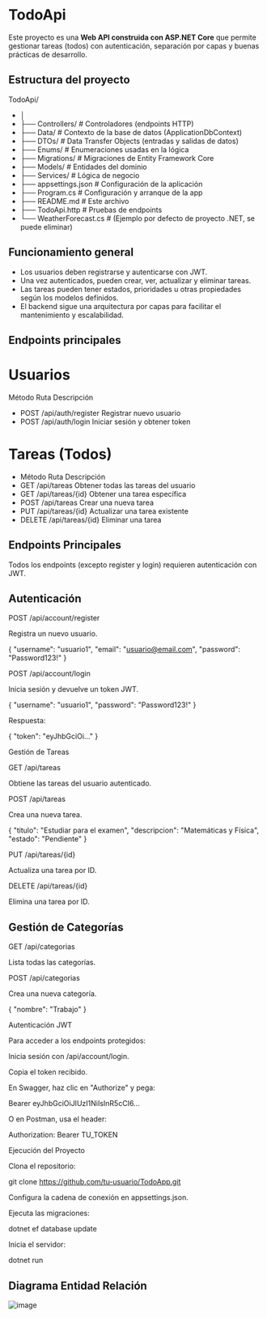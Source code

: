 # TodoApi

Este proyecto es una **Web API construida con ASP.NET Core** que permite gestionar tareas (todos) con autenticación, separación por capas y buenas prácticas de desarrollo.

## Estructura del proyecto 

TodoApi/
- │
- ├── Controllers/              # Controladores (endpoints HTTP)
- ├── Data/                     # Contexto de la base de datos (ApplicationDbContext)
- ├── DTOs/                     # Data Transfer Objects (entradas y salidas de datos)
- ├── Enums/                    # Enumeraciones usadas en la lógica
- ├── Migrations/               # Migraciones de Entity Framework Core
- ├── Models/                   # Entidades del dominio
- ├── Services/                 # Lógica de negocio
- ├── appsettings.json          # Configuración de la aplicación
- ├── Program.cs                # Configuración y arranque de la app
- ├── README.md                 # Este archivo
- ├── TodoApi.http              # Pruebas de endpoints
- └── WeatherForecast.cs        # (Ejemplo por defecto de proyecto .NET, se puede eliminar)

## Funcionamiento general

- Los usuarios deben registrarse y autenticarse con JWT.
- Una vez autenticados, pueden crear, ver, actualizar y eliminar tareas.
- Las tareas pueden tener estados, prioridades u otras propiedades según los modelos definidos.
- El backend sigue una arquitectura por capas para facilitar el mantenimiento y escalabilidad.

## Endpoints principales
# Usuarios

Método	Ruta	Descripción
- POST	/api/auth/register	Registrar nuevo usuario
- POST	/api/auth/login	Iniciar sesión y obtener token

# Tareas (Todos)
- Método	Ruta	Descripción
- GET	/api/tareas	Obtener todas las tareas del usuario
- GET	/api/tareas/{id}	Obtener una tarea específica
- POST	/api/tareas	Crear una nueva tarea
- PUT	/api/tareas/{id}	Actualizar una tarea existente
- DELETE	/api/tareas/{id}	Eliminar una tarea

## Endpoints Principales
 Todos los endpoints (excepto register y login) requieren autenticación con JWT.

## Autenticación

POST /api/account/register

Registra un nuevo usuario.

{
  "username": "usuario1",
  "email": "usuario@email.com",
  "password": "Password123!"
}

POST /api/account/login

Inicia sesión y devuelve un token JWT.

{
  "username": "usuario1",
  "password": "Password123!"
}

Respuesta:

{ "token": "eyJhbGciOi..." }

Gestión de Tareas

GET /api/tareas

Obtiene las tareas del usuario autenticado.

POST /api/tareas

Crea una nueva tarea.

{
  "titulo": "Estudiar para el examen",
  "descripcion": "Matemáticas y Física",
  "estado": "Pendiente"
}

PUT /api/tareas/{id}

Actualiza una tarea por ID.

DELETE /api/tareas/{id}

Elimina una tarea por ID.

## Gestión de Categorías

GET /api/categorias

Lista todas las categorías.

POST /api/categorias

Crea una nueva categoría.

{
  "nombre": "Trabajo"
}

Autenticación JWT

Para acceder a los endpoints protegidos:

Inicia sesión con /api/account/login.

Copia el token recibido.

En Swagger, haz clic en "Authorize" y pega:

Bearer eyJhbGciOiJIUzI1NiIsInR5cCI6...

O en Postman, usa el header:

Authorization: Bearer TU_TOKEN

 Ejecución del Proyecto

Clona el repositorio:

git clone https://github.com/tu-usuario/TodoApp.git

Configura la cadena de conexión en appsettings.json.

Ejecuta las migraciones:

dotnet ef database update

Inicia el servidor:

dotnet run

## Diagrama Entidad Relación
![image](https://github.com/user-attachments/assets/c10dfb06-4e92-49bd-a487-061f66c490ac)
